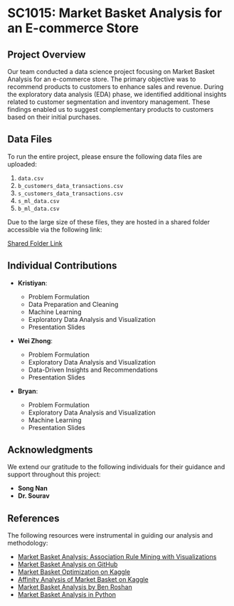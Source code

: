 # SC1015: Market Basket Analysis for an E-commerce Store

## Project Overview

Our team conducted a data science project focusing on Market Basket Analysis for an e-commerce store. The primary objective was to recommend products to customers to enhance sales and revenue. During the exploratory data analysis (EDA) phase, we identified additional insights related to customer segmentation and inventory management. These findings enabled us to suggest complementary products to customers based on their initial purchases.

## Data Files

To run the entire project, please ensure the following data files are uploaded:

1. `data.csv`
2. `b_customers_data_transactions.csv`
3. `s_customers_data_transactions.csv`
4. `s_ml_data.csv`
5. `b_ml_data.csv`

Due to the large size of these files, they are hosted in a shared folder accessible via the following link:

[Shared Folder Link](https://entuedu-my.sharepoint.com/:f:/g/personal/kristiya001_e_ntu_edu_sg/EsFySpLofnZGouZ_BA8-XwMBoTvfplagkqvWQzVE8s3dEg?e=xLFEOa)

## Individual Contributions

- **Kristiyan**:
  - Problem Formulation
  - Data Preparation and Cleaning
  - Machine Learning
  - Exploratory Data Analysis and Visualization
  - Presentation Slides

- **Wei Zhong**:
  - Problem Formulation
  - Exploratory Data Analysis and Visualization
  - Data-Driven Insights and Recommendations
  - Presentation Slides

- **Bryan**:
  - Problem Formulation
  - Exploratory Data Analysis and Visualization
  - Machine Learning
  - Presentation Slides

## Acknowledgments

We extend our gratitude to the following individuals for their guidance and support throughout this project:

- **Song Nan**
- **Dr. Sourav**

## References

The following resources were instrumental in guiding our analysis and methodology:

- [Market Basket Analysis: Association Rule Mining with Visualizations](https://medium.com/analytics-vidhya/market-basket-analysis-association-rule-mining-with-visualizations-cda24d537019)
- [Market Basket Analysis on GitHub](https://github.com/LearningChampion/Machine-Learning/blob/master/Market%20Basket%20Analysis.ipynb)
- [Market Basket Optimization on Kaggle](https://www.kaggle.com/code/annadurbanova/market-basket-optimization-apriori-practice)
- [Affinity Analysis of Market Basket on Kaggle](https://www.kaggle.com/code/akhilram7/affinity-analysis-of-market-basket)
- [Market Basket Analysis by Ben Roshan](https://www.kaggle.com/code/benroshan/market-basket-analysis)
- [Market Basket Analysis in Python](https://goldinlocks.github.io/Market-Basket-Analysis-in-Python/)
